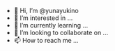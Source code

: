- 👋 Hi, I’m @yunayukino
- 👀 I’m interested in ...
- 🌱 I’m currently learning ...
- 💞️ I’m looking to collaborate on ...
- 📫 How to reach me ...

<!---
yunayukino/yunayukino is a ✨ special ✨ repository because its `README.md` (this file) appears on your GitHub profile.
You can click the Preview link to take a look at your changes.
--->
